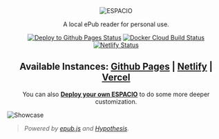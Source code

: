 <div align="center">
  <img src="src/assets/logos/dark.png" alt="ESPACIO">
  <p>A local ePub reader for personal use.</p>
</div>

<div align="center">
  <a href="https://github.com/m8524769/espacio/actions?query=workflow%3A%22Deploy+to+Github+Pages%22"><img alt="Deploy to Github Pages Status" src="https://github.com/m8524769/espacio/workflows/Deploy%20to%20Github%20Pages/badge.svg" /></a>
  <a href="https://hub.docker.com/repository/docker/m8524769/espacio"><img alt="Docker Cloud Build Status" src="https://img.shields.io/docker/cloud/build/m8524769/espacio?logo=docker&logoColor=white" /></a>
  <a href="https://app.netlify.com/sites/espacio/deploys"><img alt="Netlify Status" src="https://api.netlify.com/api/v1/badges/0ec8510a-ab73-4c99-98c0-1d77c2e8fbfe/deploy-status" /></a>
</div>

<h2 align="center">Available Instances: <a href="https://m8524769.github.io/espacio/">Github Pages</a> | <a href="https://espacio.netlify.app/">Netlify</a> | <a href="https://espacio.vercel.app">Vercel</a></h2>

<p align="center">You can also <a href="https://github.com/m8524769/espacio/discussions/19"><strong>Deploy your own ESPACIO</strong></a> to do some more deeper customization.</p>

![Showcase](./showcase.png)

> _Powered by [epub.js](https://github.com/futurepress/epub.js) and [Hypothesis](https://web.hypothes.is/)._
